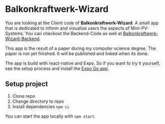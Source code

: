 # Balkonkraftwerk-Wizard

You are looking at the Client code of **Balkonkraftwerk-Wizard**. A small app that is dedicated to inform and visualize users the aspects of Mini-PV-Systems. You can checkout the Backend-Code as well at [Balkonkraftwerk-Wizard-Backend](https://github.com/ikke09/Balkonkraftwerk-Wizard-Backend/).

This app is the result of a paper during my computer science degree. The paper is not yet finished. It will be published and linked when its done.

The app is build with react-native and Expo. So if you want to try it yourself, see the setup process and install the [Expo Go app](https://expo.dev/expo-go).

## Setup project

1. Clone repo
2. Change directory to repo
3. Install dependencies `npm ci`

You can start the app locally with `npm start`.
